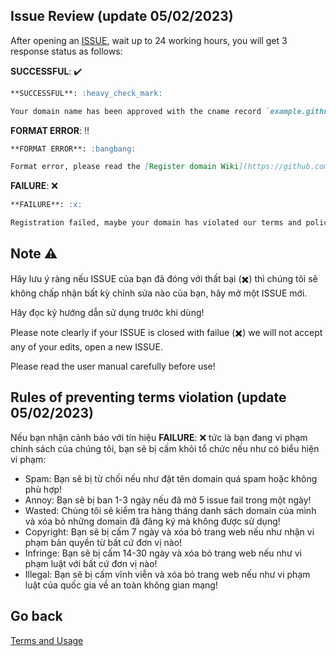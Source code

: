 ## Issue Review (update 05/02/2023)

After opening an [ISSUE](https://github.com/codingreshapefuture/Community/issues), wait up to 24 working hours, you will get 3 response status as follows:

**SUCCESSFUL**: :heavy_check_mark:

```markdown
**SUCCESSFUL**: :heavy_check_mark:

Your domain name has been approved with the cname record `example.github.io` -> `example.crfnetwork.cyou`.
```

**FORMAT ERROR**: :bangbang:

```markdown
**FORMAT ERROR**: :bangbang:

Format error, please read the [Register domain Wiki](https://github.com/codingreshapefuture/Community/wiki/Register-Domain) carefully and request again!
```

**FAILURE**: :x:

```markdown
**FAILURE**: :x:

Registration failed, maybe your domain has violated our terms and policies, please read [Rules of preventing terms violation](https://github.com/codingreshapefuture/Community/edit/main/ISSUE_REVIEW.md)!
```

## Note :warning:

Hãy lưu ý ràng nếu ISSUE của bạn đã đóng với thất bại (:heavy_multiplication_x:) thì chúng tôi sẽ không chấp nhận bất kỳ chỉnh sửa nào của bạn, hãy mở một ISSUE mới.

Hãy đọc kỹ hướng dẫn sử dụng trước khi dùng!

Please note clearly if your ISSUE is closed with failue (:heavy_multiplication_x:) we will not accept any of your edits, open a new ISSUE.

Please read the user manual carefully before use!

## Rules of preventing terms violation (update 05/02/2023)

Nếu bạn nhận cảnh báo với tín hiệu **FAILURE**: :x: tức là bạn đang vi phạm chính sách của chúng tôi, bạn sẽ bị cấm khỏi tổ chức nếu như có biểu hiện vi phạm:

+ Spam: Bạn sẽ bị từ chối nếu như đặt tên domain quá spam hoặc không phù hợp!
+ Annoy: Bạn sẽ bị ban 1-3 ngày nếu đã mở 5 issue fail trong một ngày!
+ Wasted: Chúng tôi sẽ kiểm tra hàng tháng danh sách domain của mình và xóa bỏ những domain đã đăng ký mà không được sử dụng!
+ Copyright: Bạn sẽ bị cấm 7 ngày và xóa bỏ trang web nếu như nhận vi phạm bản quyền từ bất cứ đơn vị nào!
+ Infringe: Bạn sẽ bị cấm 14-30 ngày và xóa bỏ trang web nếu như vi phạm luật với bất cứ đơn vị nào!
+ Illegal: Bạn sẽ bị cấm vĩnh viễn và xóa bỏ trang web nếu như vi phạm luật của quốc gia về an toàn không gian mạng!

## Go back

[Terms and Usage](https://github.com/codingreshapefuture/Community/blob/main/DOMAIN.md)
